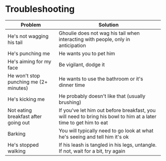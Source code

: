 # Troubleshooting
| Problem | Solution |
| ------- | -------- |
| He's not wagging his tail | Ghoulie does not wag his tail when interacting with people, only in anticipation |
| He's punching me | He wants you to pet him |
| He's aiming for my face | Be vigilant, dodge it |
| He won't stop punching me (2+ minutes) | He wants to use the bathroom or it's dinner time |
| He's kicking me | He probably doesn't like that (usually brushing) |
| Not eating breakfast after going out | If you've let him out before breakfast, you will need to bring his bowl to him at a later time to get him to eat |
| Barking | You will typically need to go look at what he's seeing and tell him it's ok |
| He's stopped walking | If his leash is tangled in his legs, untangle.  If not, wait for a bit, try again |
